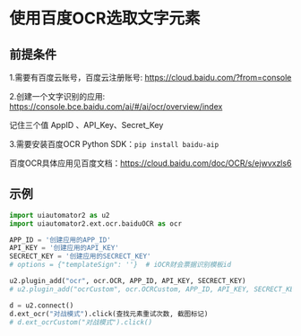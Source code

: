 # 使用百度OCR选取文字元素

## 前提条件

1.需要有百度云账号，百度云注册账号: https://cloud.baidu.com/?from=console

2.创建一个文字识别的应用: https://console.bce.baidu.com/ai/#/ai/ocr/overview/index 

  记住三个值 AppID 、API_Key、Secret_Key

3.需要安装百度OCR Python SDK：`pip install baidu-aip`

百度OCR具体应用见百度文档：https://cloud.baidu.com/doc/OCR/s/ejwvxzls6

## 示例

```python
import uiautomator2 as u2
import uiautomator2.ext.ocr.baiduOCR as ocr

APP_ID = '创建应用的APP_ID'
API_KEY = '创建应用的API_KEY'
SECRECT_KEY = '创建应用的SECRECT_KEY'
# options = {"templateSign": ''}  # iOCR财会票据识别模板id

u2.plugin_add("ocr", ocr.OCR, APP_ID, API_KEY, SECRECT_KEY)
# u2.plugin_add("ocrCustom", ocr.OCRCustom, APP_ID, API_KEY, SECRECT_KEY, options)

d = u2.connect()
d.ext_ocr("对战模式").click(查找元素重试次数, 截图标记)
# d.ext_ocrCustom("对战模式").click()
```